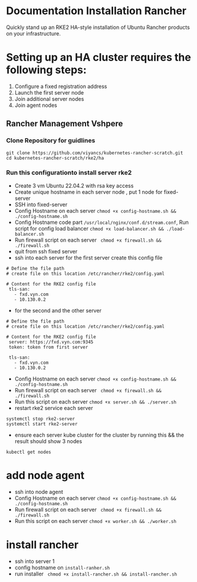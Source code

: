 # Documentation Installation Rancher

Quickly stand up an  RKE2 HA-style installation of Ubuntu Rancher products on your infrastructure.

# Setting up an HA cluster requires the following steps:

1. Configure a fixed registration address
2. Launch the first server node
3. Join additional server nodes
4. Join agent nodes

## Rancher Management Vshpere
### Clone Repository for guidlines
```
git clone https://github.com/viyancs/kubernetes-rancher-scratch.git
cd kubernetes-rancher-scratch/rke2/ha
```
### Run this configurationto install server rke2
- Create 3 vm Ubuntu 22.04.2  with rsa key access 
- Create unique hostname in each server node , put 1 node for fixed-server
- SSH into fixed-server 
- Config Hostname on each server ```chmod +x config-hostname.sh && ./config-hostname.sh```
- Config Hostname code part ```/usr/local/nginx/conf.d/stream.conf```, Run script for config load balancer ``` chmod +x load-balancer.sh && ./load-balancer.sh ```
- Run firewall script on each server ``` chmod +x firewall.sh && ./firewall.sh```
- quit from ssh fixed server
- ssh into each server for the first server create this config file 
```
# Define the file path
# create file on this location /etc/rancher/rke2/config.yaml

# Content for the RKE2 config file
 tls-san:
   - fxd.vyn.com
   - 10.130.0.2

```
- for the second and the other server
```
# Define the file path
# create file on this location /etc/rancher/rke2/config.yaml

# Content for the RKE2 config file
 server: https://fxd.vyn.com:9345
 token: token from first server

 tls-san:
   - fxd.vyn.com
   - 10.130.0.2

```
- Config Hostname on each server ```chmod +x config-hostname.sh && ./config-hostname.sh```
- Run firewall script on each server ``` chmod +x firewall.sh && ./firewall.sh```
- Run this script on each server ``` chmod +x server.sh && ./server.sh ``` 
- restart rke2 service each server 
```
systemctl stop rke2-server
systemctl start rke2-server
```
- ensure each server kube cluster for the cluster by running this && the result should show 3 nodes
```
kubectl get nodes 
```

# add node agent
- ssh into node agent 
- Config Hostname on each server ```chmod +x config-hostname.sh && ./config-hostname.sh```
- Run firewall script on each server ``` chmod +x firewall.sh && ./firewall.sh```
- Run this script on each server ``` chmod +x worker.sh && ./worker.sh ``` 


# install rancher
- ssh into server 1
- config hostname on ``` install-ranher.sh ```
- run installer ``` chmod +x install-rancher.sh && install-rancher.sh```
